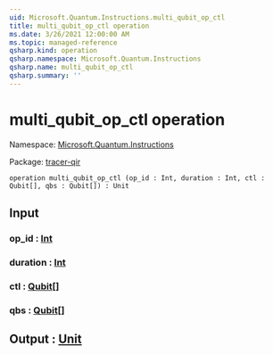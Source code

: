 ```yaml
---
uid: Microsoft.Quantum.Instructions.multi_qubit_op_ctl
title: multi_qubit_op_ctl operation
ms.date: 3/26/2021 12:00:00 AM
ms.topic: managed-reference
qsharp.kind: operation
qsharp.namespace: Microsoft.Quantum.Instructions
qsharp.name: multi_qubit_op_ctl
qsharp.summary: ''
---
```


# multi_qubit_op_ctl operation

Namespace: [Microsoft.Quantum.Instructions](xref:Microsoft.Quantum.Instructions)

Package: [tracer-qir](https://nuget.org/packages/tracer-qir)




```qsharp
operation multi_qubit_op_ctl (op_id : Int, duration : Int, ctl : Qubit[], qbs : Qubit[]) : Unit
```


## Input

### op_id : [Int](xref:microsoft.quantum.lang-ref.int)




### duration : [Int](xref:microsoft.quantum.lang-ref.int)




### ctl : [Qubit](xref:microsoft.quantum.lang-ref.qubit)[]




### qbs : [Qubit](xref:microsoft.quantum.lang-ref.qubit)[]





## Output : [Unit](xref:microsoft.quantum.lang-ref.unit)

